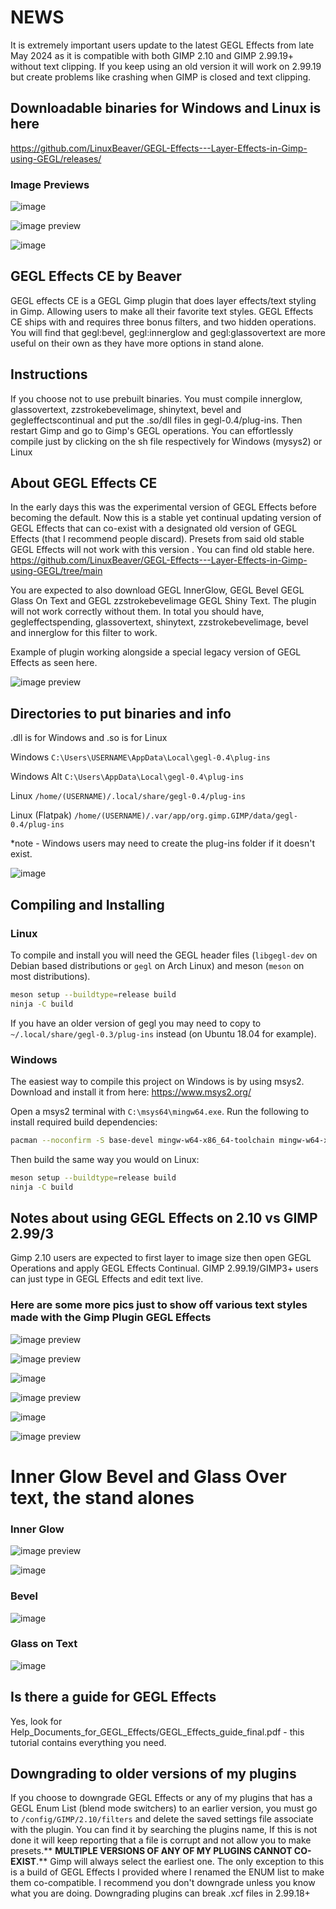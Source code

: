 # NEWS 

It is extremely important users update to the latest GEGL Effects from late May 2024 as it is compatible with both GIMP 2.10 and GIMP 2.99.19+ without text clipping. If you keep using an old version it will work on 2.99.19 but create problems like crashing when GIMP is closed and text clipping. 

## Downloadable binaries for Windows and Linux is here 
https://github.com/LinuxBeaver/GEGL-Effects---Layer-Effects-in-Gimp-using-GEGL/releases/

### Image Previews
![image](https://github.com/LinuxBeaver/Gimp_Layer_Effects_Text_Styler_Plugin_GEGL_Effects/assets/78667207/034f250e-fda5-4e65-95be-27bf94801a36)


![image preview](/Image_previews/changes_GEGL_Effects_continual.png  )

![image](https://github.com/LinuxBeaver/GEGL-Effects---Layer-Effects-in-Gimp-using-GEGL/assets/78667207/c6874a65-d761-4994-96a4-2e46b996b07a)


## GEGL Effects CE by Beaver

GEGL effects CE is a GEGL Gimp plugin that does layer effects/text styling in Gimp. Allowing users to make all their favorite text styles. GEGL Effects CE ships with and requires three bonus filters, and two hidden operations. You will find that gegl:bevel, gegl:innerglow and gegl:glassovertext are more useful on their own as they have more options in stand alone. 

## Instructions 

If you choose not to use prebuilt binaries. You must compile innerglow, glassovertext, zzstrokebevelimage, shinytext, bevel and gegleffectscontinual and put the .so/dll files in gegl-0.4/plug-ins. Then restart Gimp and go to Gimp's GEGL operations. You can effortlessly compile just by clicking on the sh file respectively for Windows (mysys2) or Linux


## About GEGL Effects CE

In the early days this was the experimental version of GEGL Effects before becoming the default. Now this is a stable yet continual updating version of GEGL Effects that can co-exist with a designated old version of GEGL Effects (that I recommend people discard). Presets from said old stable GEGL Effects will not work with this version .  You can find old stable here. https://github.com/LinuxBeaver/GEGL-Effects---Layer-Effects-in-Gimp-using-GEGL/tree/main

You are expected to also download GEGL InnerGlow, GEGL Bevel GEGL Glass On Text and  GEGL zzstrokebevelimage GEGL Shiny Text. The plugin will not work correctly without them.
In total you should have, gegleffectspending, glassovertext, shinytext, zzstrokebevelimage, bevel and innerglow for this filter to work.  

Example of plugin working alongside a special legacy version of GEGL Effects as seen here.

![image preview](coexisting_plugins.jpg  )


## Directories to put binaries and info

.dll is for Windows and .so is for Linux

Windows `C:\Users\USERNAME\AppData\Local\gegl-0.4\plug-ins`

Windows Alt `C:\Users\AppData\Local\gegl-0.4\plug-ins`

Linux `/home/(USERNAME)/.local/share/gegl-0.4/plug-ins`

Linux (Flatpak) `/home/(USERNAME)/.var/app/org.gimp.GIMP/data/gegl-0.4/plug-ins`


*note - Windows users may need to create the plug-ins folder if it doesn't exist.

![image](https://github.com/LinuxBeaver/GEGL-Effects---Layer-Effects-in-Gimp-using-GEGL/assets/78667207/c1803c39-c55c-4c5c-8084-fcb01f29adf2)



## Compiling and Installing

### Linux

To compile and install you will need the GEGL header files (`libgegl-dev` on
Debian based distributions or `gegl` on Arch Linux) and meson (`meson` on
most distributions).

```bash
meson setup --buildtype=release build
ninja -C build

```

If you have an older version of gegl you may need to copy to `~/.local/share/gegl-0.3/plug-ins`
instead (on Ubuntu 18.04 for example).

### Windows

The easiest way to compile this project on Windows is by using msys2.  Download
and install it from here: https://www.msys2.org/

Open a msys2 terminal with `C:\msys64\mingw64.exe`.  Run the following to
install required build dependencies:

```bash
pacman --noconfirm -S base-devel mingw-w64-x86_64-toolchain mingw-w64-x86_64-meson mingw-w64-x86_64-gegl
```

Then build the same way you would on Linux:

```bash
meson setup --buildtype=release build
ninja -C build
```

## Notes about using GEGL Effects on 2.10 vs GIMP 2.99/3

Gimp 2.10 users are expected to first layer to image size then open GEGL Operations and apply GEGL Effects Continual. GIMP 2.99.19/GIMP3+ users can just type in GEGL Effects and edit text live.

### Here are some more pics just to show off various text styles made with the Gimp Plugin GEGL Effects 

![image preview](/Image_previews/generated_text_style.png  )

![image preview](/Image_previews/changes_continual_color_dodge_bevel.png   )

![image](https://github.com/LinuxBeaver/GEGL-Effects---Layer-Effects-in-Gimp-using-GEGL/assets/78667207/095a8919-05e7-4453-95ed-647e885a1997)


![image preview](/Image_previews/continual_pink.png    )

![image](https://github.com/LinuxBeaver/GEGL-Effects---Layer-Effects-in-Gimp-using-GEGL/assets/78667207/69cacb6a-04e5-4539-b245-1b99857a4403)


![image preview](/Image_previews/flatpak2.png    )


# Inner Glow Bevel and Glass Over text, the stand alones

### Inner Glow
![image preview](/Image_previews/inner_glow.png    )

![image](https://github.com/LinuxBeaver/Gimp_Layer_Effects_Text_Styler_Plugin_GEGL_Effects/assets/78667207/ee3949f1-382e-4a28-8da4-e31bb82d5f77)

### Bevel
![image](https://github.com/LinuxBeaver/GEGL-Effects---Layer-Effects-in-Gimp-using-GEGL/assets/78667207/b8db02a5-8e4c-4c5e-8068-1c4be09f9209)

### Glass on Text
![image](https://github.com/LinuxBeaver/GEGL-Effects---Layer-Effects-in-Gimp-using-GEGL/assets/78667207/ddb15664-2e4a-4b3a-a5ff-e27d78899e74)

## Is there a guide for GEGL Effects 

Yes, look for Help_Documents_for_GEGL_Effects/GEGL_Effects_guide_final.pdf - this tutorial contains everything you need.

## Downgrading to older versions of my plugins

If you choose to downgrade GEGL Effects or any of my plugins that has a GEGL Enum List (blend mode switchers) to an earlier version, you must go to `/config/GIMP/2.10/filters` and delete the
saved settings file associate with the plugin. You can find it by searching the plugins name,  If this is not done it will keep reporting that a file is corrupt and not allow you to make
presets.** **MULTIPLE VERSIONS OF ANY OF MY PLUGINS CANNOT CO-EXIST**.** Gimp will always select the earliest one.  The only exception to this is a build of GEGL Effects I provided where I renamed the ENUM list to make them co-compatible. I recommend you don't downgrade unless you know what you are doing. Downgrading plugins can break .xcf files in 2.99.18+


